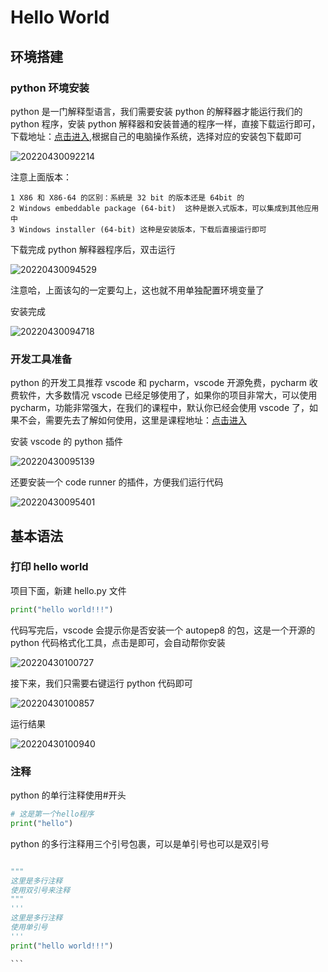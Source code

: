 # Hello World

## 环境搭建

### python 环境安装

python 是一门解释型语言，我们需要安装 python 的解释器才能运行我们的 python 程序，安装 python 解释器和安装普通的程序一样，直接下载运行即可，下载地址：[点击进入](https://www.python.org/downloads/release/python-3104/),根据自己的电脑操作系统，选择对应的安装包下载即可

![20220430092214](https://nodeing-book.oss-cn-beijing.aliyuncs.com/juyin8848/20220430092214.png)

注意上面版本：

```
1 X86 和 X86-64 的区别：系統是 32 bit 的版本还是 64bit 的
2 Windows embeddable package (64-bit)  这种是嵌入式版本，可以集成到其他应用中
3 Windows installer (64-bit) 这种是安装版本，下载后直接运行即可
```

下载完成 python 解释器程序后，双击运行

![20220430094529](https://nodeing-book.oss-cn-beijing.aliyuncs.com/juyin8848/20220430094529.png)

注意哈，上面该勾的一定要勾上，这也就不用单独配置环境变量了

安装完成

![20220430094718](https://nodeing-book.oss-cn-beijing.aliyuncs.com/juyin8848/20220430094718.png)

### 开发工具准备

python 的开发工具推荐 vscode 和 pycharm，vscode 开源免费，pycharm 收费软件，大多数情况 vscode 已经足够使用了，如果你的项目非常大，可以使用 pycharm，功能非常强大，在我们的课程中，默认你已经会使用 vscode 了，如果不会，需要先去了解如何使用，这里是课程地址：[点击进入](https://edu.nodeing.com/#/courses/detail?id=25)

安装 vscode 的 python 插件

![20220430095139](https://nodeing-book.oss-cn-beijing.aliyuncs.com/juyin8848/20220430095139.png)

还要安装一个 code runner 的插件，方便我们运行代码

![20220430095401](https://nodeing-book.oss-cn-beijing.aliyuncs.com/juyin8848/20220430095401.png)

## 基本语法

### 打印 hello world

项目下面，新建 hello.py 文件

```py
print("hello world!!!")
```

代码写完后，vscode 会提示你是否安装一个 autopep8 的包，这是一个开源的 python 代码格式化工具，点击是即可，会自动帮你安装

![20220430100727](https://nodeing-book.oss-cn-beijing.aliyuncs.com/juyin8848/20220430100727.png)

接下来，我们只需要右键运行 python 代码即可

![20220430100857](https://nodeing-book.oss-cn-beijing.aliyuncs.com/juyin8848/20220430100857.png)

运行结果

![20220430100940](https://nodeing-book.oss-cn-beijing.aliyuncs.com/juyin8848/20220430100940.png)

### 注释

python 的单行注释使用#开头

```py
# 这是第一个hello程序
print("hello")
```

python 的多行注释用三个引号包裹，可以是单引号也可以是双引号

````py

"""
这里是多行注释
使用双引号来注释
"""
'''
这里是多行注释
使用单引号
'''
print("hello world!!!")

```
````
